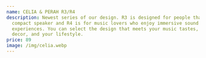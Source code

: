 ```yaml
---
name: CELIA & PERAH R3/R4
description: Newest series of our design. R3 is designed for people that need a
  compact speaker and R4 is for music lovers who enjoy immersive sound
  experiences. You can select the design that meets your music tastes, your room
  decor, and your lifestyle.
price: 89
image: /img/celia.webp
---
```

